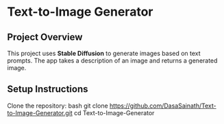 # Text-to-Image Generator

## Project Overview
This project uses **Stable Diffusion** to generate images based on text prompts. The app takes a description of an image and returns a generated image.

## Setup Instructions

 Clone the repository:
   bash
   git clone https://github.com/DasaSainath/Text-to-Image-Generator.git
   cd Text-to-Image-Generator

